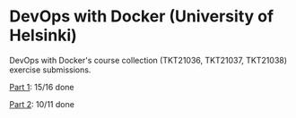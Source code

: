 # DevOps with Docker (University of Helsinki)

DevOps with Docker's course collection (TKT21036, TKT21037, TKT21038) exercise submissions.

[Part 1](./pt1/): 15/16 done

[Part 2](./pt2/): 10/11 done
